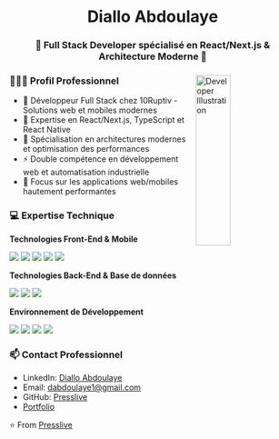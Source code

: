<h1 align="center">Diallo Abdoulaye</h1>
<h3 align="center">🚀 Full Stack Developer spécialisé en React/Next.js & Architecture Moderne 🚀</h3>

<div>
  <img width="35%" align="right" alt="Developer Illustration" height="300px" src="https://www.pngitem.com/pimgs/m/4-42822_apple-tv-copy-developer-illustration-png-transparent-png.png" />
  <div align="left"> 
    <h3>👨🏻‍💻 Profil Professionnel</h3>
    <ul>
      <li>💼 Développeur Full Stack chez 10Ruptiv - Solutions web et mobiles modernes</li>
      <li>🔭 Expertise en React/Next.js, TypeScript et React Native</li>
      <li>🌱 Spécialisation en architectures modernes et optimisation des performances</li>
      <li>⚡ Double compétence en développement web et automatisation industrielle</li>
      <li>📱 Focus sur les applications web/mobiles hautement performantes</li>
    </ul>
  </div> 
</div>

<h3>💻 Expertise Technique</h3>

**Technologies Front-End & Mobile**
<p>
  <a href="https://reactjs.org/"><img src="https://img.icons8.com/color/48/000000/react-native.png"/></a>
  <a href="https://www.typescriptlang.org/"><img src="https://img.icons8.com/color/48/000000/typescript.png"/></a>
  <a href="https://nextjs.org/"><img src="https://img.icons8.com/color/48/000000/nextjs.png"/></a>
  <a href="https://www.javascript.com/"><img src="https://img.icons8.com/color/48/000000/javascript.png"/></a>
  <a href="https://tailwindcss.com/"><img src="https://img.icons8.com/color/48/000000/tailwindcss.png"/></a>
</p>

**Technologies Back-End & Base de données**
<p>
  <a href="https://nodejs.org/"><img src="https://img.icons8.com/color/48/000000/nodejs.png"/></a>
  <a href="https://www.mongodb.com/"><img src="https://img.icons8.com/color/48/000000/mongodb.png"/></a>
  <a href="https://expressjs.com/"><img src="https://img.icons8.com/color/48/000000/express.png"/></a>
</p>

**Environnement de Développement**
<p>
  <a href="https://github.com/"><img src="https://img.icons8.com/color/48/000000/github--v1.png"/></a>
  <a href="https://code.visualstudio.com/"><img src="https://img.icons8.com/color/48/000000/visual-studio-code-2019.png"/></a>
  <a href="https://www.figma.com/"><img src="https://img.icons8.com/color/48/000000/figma.png"/></a>
  <a href="https://git-scm.com/"><img src="https://img.icons8.com/color/48/000000/git.png"/></a>
</p>

### 📫 Contact Professionnel

- LinkedIn: [Diallo Abdoulaye](https://www.linkedin.com/in/abdoulaye-diallo-8a32202b8/)
- Email: dabdoulaye1@gmail.com
- GitHub: [Presslive](https://github.com/Presslive)
- [Portfolio](https://diallo-portfolio.netlify.app/)

⭐️ From [Presslive](https://github.com/Presslive)
